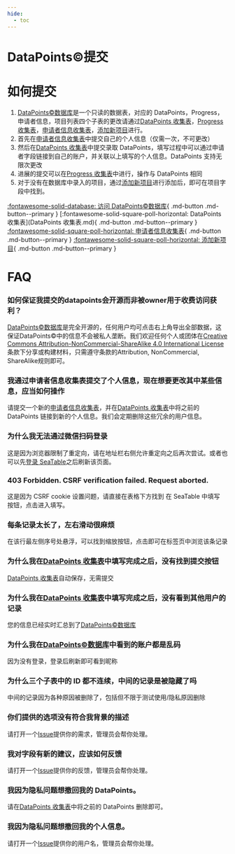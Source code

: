 ```yaml
---
hide:
  - toc
---
```


# DataPoints&copy;提交

# 如何提交

1. [DataPoints&copy;数据库](datapoints.md)是一个只读的数据表，对应的 DataPoints，Progress，申请者信息，项目列表四个子表的更改请通过[DataPoints 收集表](DataPoints收集表.md)，[Progress 收集表](Progress收集表.md)，[申请者信息收集表](申请者信息收集表.md)，[添加新项目](添加新项目.md)进行。
2. 首先在[申请者信息收集表](申请者信息收集表.md)中提交自己的个人信息（仅需一次，不可更改）
3. 然后在[DataPoints 收集表](DataPoints收集表.md)中提交录取 DataPoints，填写过程中可以通过申请者字段链接到自己的账户，并关联以上填写的个人信息。DataPoints 支持无限次更改
4. 进展的提交可以在[Progress 收集表](Progress收集表.md)中进行，操作与 DataPoints 相同
5. 对于没有在数据库中录入的项目，通过[添加新项目](添加新项目.md)进行添加后，即可在项目字段中找到。

 [:fontawesome-solid-database: 访问 DataPoints&copy;数据库](datapoints.md){ .md-button .md-button--primary } [:fontawesome-solid-square-poll-horizontal: DataPoints 收集表](DataPoints 收集表.md){ .md-button .md-button--primary } [:fontawesome-solid-square-poll-horizontal: 申请者信息收集表](申请者信息收集表.md){ .md-button .md-button--primary } [:fontawesome-solid-square-poll-horizontal: 添加新项目](添加新项目.md){ .md-button .md-button--primary }

# FAQ

### 如何保证我提交的datapoints会开源而非被owner用于收费访问获利？

[DataPoints&copy;数据库](datapoints.md)是完全开源的，任何用户均可点击右上角导出全部数据，这保证DataPoints&copy;中的信息不会被私人垄断。我们欢迎任何个人或团体在[Creative Commons Attribution-NonCommercial-ShareAlike 4.0 International License](http://creativecommons.org/licenses/by-nc-sa/4.0/)条款下分享或构建材料，只需遵守条款的Attribution, NonCommercial, ShareAlike规则即可。

### 我通过申请者信息收集表提交了个人信息，现在想要更改其中某些信息，应当如何操作

请提交一个新的[申请者信息收集表](申请者信息收集表.md)，并在[DataPoints 收集表](DataPoints收集表.md)中将之前的 DataPoints 链接到新的个人信息。我们会定期删除这些冗余的用户信息。

### 为什么我无法通过微信扫码登录

这是因为浏览器限制了重定向，请在地址栏右侧允许重定向之后再次尝试。或者也可以先[登录 SeaTable](https://cloud.seatable.cn/)之后刷新该页面。

### 403 Forbidden. CSRF verification failed. Request aborted.

这是因为 CSRF cookie 设置问题，请直接在表格下方找到 在 SeaTable 中填写 按钮，点击进入填写。

### 每条记录太长了，左右滑动很麻烦

在该行最左侧序号处悬浮，可以找到缩放按钮，点击即可在标签页中浏览该条记录

### 为什么我在[DataPoints 收集表](DataPoints收集表.md)中填写完成之后，没有找到提交按钮

[DataPoints 收集表](DataPoints收集表.md)自动保存，无需提交

### 为什么我在[DataPoints 收集表](DataPoints收集表.md)中填写完成之后，没有看到其他用户的记录

您的信息已经实时汇总到了[DataPoints&copy;数据库](datapoints.md)

### 为什么我在[DataPoints&copy;数据库](datapoints.md)中看到的账户都是乱码

因为没有登录，登录后刷新即可看到昵称

### 为什么三个子表中的 ID 都不连续，中间的记录是被隐藏了吗

中间的记录因为各种原因被删除了，包括但不限于测试使用/隐私原因删除

### 你们提供的选项没有符合我背景的描述

请打开一个[Issue](https://github.com/csmsapp/csmsapp.github.io/issues)提供你的需求，管理员会帮你处理。

### 我对字段有新的建议，应该如何反馈

请打开一个[Issue](https://github.com/csmsapp/csmsapp.github.io/issues)提供你的反馈，管理员会帮你处理。

### 我因为隐私问题想撤回我的 DataPoints。

请在[DataPoints 收集表](DataPoints收集表.md)中将之前的 DataPoints 删除即可。

### 我因为隐私问题想撤回我的个人信息。

请打开一个[Issue](https://github.com/csmsapp/csmsapp.github.io/issues)提供你的用户名，管理员会帮你处理。
